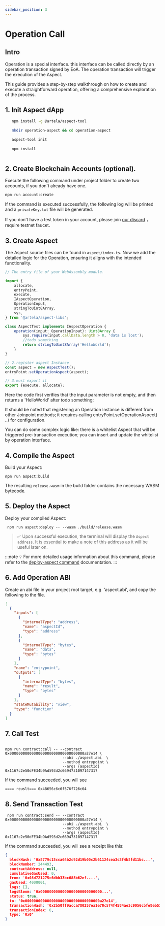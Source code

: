 ```yaml
---
sidebar_position: 3
---
```


# Operation Call

## Intro

Operation is a special interface. this interface can be called directly by an operation transaction signed by EoA. The
operation transaction will trigger the execution of the Aspect.

This guide provides a step-by-step walkthrough on how to create and execute a straightforward operation, offering a
comprehensive exploration of the process.

## 1. Init Aspect dApp

```bash
   npm install -g @artela/aspect-tool
   
   mkdir operation-aspect && cd operation-aspect
   
   aspect-tool init
   
   npm install
   
```

## 2. Create Blockchain Accounts (optional).

Execute the following command under project folder to create two accounts, if you don't already have one.

```bash
npm run account:create 

```

If the command is executed successfully, the following log will be printed and a `privateKey.txt` file will be
generated.

If you don't have a test token in your account, please join [our discard](https://discord.com/invite/artelanetwork)
，require testnet faucet.

## 3. Create Aspect

The Aspect source files can be found in `aspect/index.ts`. Now we add the detailed logic for the Operation, ensuring it
aligns with the intended functionality.

```typescript
// The entry file of your WebAssembly module.

import {
    allocate,
    entryPoint,
    execute,
    IAspectOperation,
    OperationInput,
    stringToUint8Array,
    sys,
} from '@artela/aspect-libs';

class AspectTest implements IAspectOperation {
    operation(input: OperationInput): Uint8Array {
        sys.require(input.callData.length > 0, 'data is lost');
        //todo something
        return stringToUint8Array('HelloWorld');
    }
}

// 2.register aspect Instance
const aspect = new AspectTest();
entryPoint.setOperationAspect(aspect);

// 3.must export it
export {execute, allocate};

```

Here the code first verifies that the input parameter is not empty, and then returns a 'HelloWorld' after todo
something;

It should be noted that registering an Operation Instance is different from other Joinpoint methods; it requires calling
entryPoint.setOperationAspect( ..) for configuration.

You can do some complex logic like: there is a whitelist Aspect that will be triggered pre-transaction execution; you
can insert and update the whitelist by operation interface.

## 4. Compile the Aspect

Build your Aspect:

```shell
npm run aspect:build
```

The resulting `release.wasm` in the build folder contains the necessary WASM bytecode.

## 5. Deploy the Aspect

Deploy your compiled Aspect:

```shell
 npm run aspect:deploy -- --wasm ./build/release.wasm 
```

> ✅ Upon successful execution, the terminal will display the `Aspect address`. It is essential to make a note of this
> address as it will be useful later on.

:::note 💡
For more detailed usage information about this command, please refer to
the [deploy-aspect command](/develop/reference/aspect-tool/deploy-aspect) documentation.
:::

## 6. Add Operation ABI

Create an abi file in your project root target, e.g. 'aspect.abi', and copy the following to the file.

```json
[
  {
    "inputs": [
      {
        "internalType": "address",
        "name": "aspectId",
        "type": "address"
      },
      {
        "internalType": "bytes",
        "name": "data",
        "type": "bytes"
      }
    ],
    "name": "entrypoint",
    "outputs": [
      {
        "internalType": "bytes",
        "name": "result",
        "type": "bytes"
      }
    ],
    "stateMutability": "view",
    "type": "function"
  }
]

```

## 7. Call Test

```shell

npm run contract:call -- --contract 0x0000000000000000000000000000000000a27e14 \
                          --abi ./aspect.abi  \
                          --method entrypoint \
                          --args {aspectId} 0x1167c2e50dFE34b9Ad593d2c6694731097147317
```

If the command succeeded, you will see

```shell
==== reuslt=== 0x48656c6c6f576f726c64
```


## 8. Send Transaction Test

```shell
 npm run contract:send -- --contract 0x0000000000000000000000000000000000a27e14 \
                          --abi ./aspect.abi  \
                          --method entrypoint \
                          --args {aspectId}  0x1167c2e50dFE34b9Ad593d2c6694731097147317
```

If the command succeeded, you will see a receipt like this:
```json
{
  blockHash: '0x8779c15cca64b2c92d19b00c2b61124cea3c3f4b8fd11bc...',
  blockNumber: 244493,
  contractAddress: null,
  cumulativeGasUsed: 0,
  from: '0x08d721275c6dbb33bc688b62ef....',
  gasUsed: 4000001,
  logs: [],
  logsBloom: '0x0000000000000000000000000000...',
  status: true,
  to: '0x0000000000000000000000000000000000a27e14',
  transactionHash: '0x2b50ff9acca780257ea1e70c574f4584ae3c9956cbfe8eb51...',
  transactionIndex: 0,
  type: '0x0'
}

```